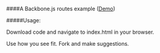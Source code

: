 ####A Backbone.js routes example (<a href="http://code.ryanricard.com/backbone-routes-example">Demo</a>)

#####Usage:

Download code and navigate to index.html in your browser.

Use how you see fit. Fork and make suggestions.